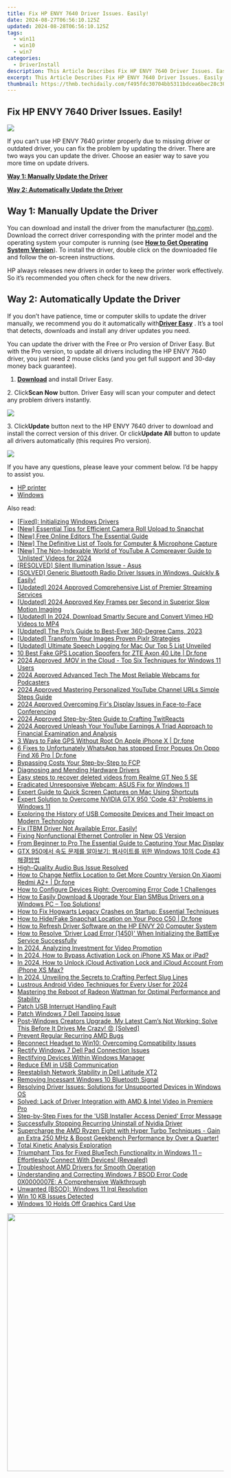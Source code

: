 ```yaml
---
title: Fix HP ENVY 7640 Driver Issues. Easily!
date: 2024-08-27T06:56:10.125Z
updated: 2024-08-28T06:56:10.125Z
tags:
  - win11
  - win10
  - win7
categories:
  - DriverInstall
description: This Article Describes Fix HP ENVY 7640 Driver Issues. Easily!
excerpt: This Article Describes Fix HP ENVY 7640 Driver Issues. Easily!
thumbnail: https://thmb.techidaily.com/f495fdc30704bb5311bdcea6bec28c308373dbaff21b69f564e50f099e806a16.jpg
---
```


## Fix HP ENVY 7640 Driver Issues. Easily!

![](https://images.drivereasy.com/wp-content/uploads/2017/08/img_598020f5aa6b1.jpg) 

 If you can’t use HP ENVY 7640 printer properly due to missing driver or outdated driver, you can fix the problem by updating the driver. There are two ways you can update the driver. Choose an easier way to save you more time on update drivers. 

**[Way 1: Manually Update the Driver](https://tools.techidaily.com/drivereasy/download/)** 

**[Way 2: Automatically Update the Driver](https://tools.techidaily.com/drivereasy/download/)** 

 ##  Way 1: Manually Update the Driver

 You can download and install the driver from the manufacturer ([hp.com](http://www8.hp.com)). Download the correct driver corresponding with the printer model and the operating system your computer is running (see **[How to Get Operating System Version](https://tools.techidaily.com/drivereasy/download/)**). To install the driver, double click on the downloaded file and follow the on-screen instructions.

 HP always releases new drivers in order to keep the printer work effectively. So it’s recommended you often check for the new drivers.

 ##  Way 2: Automatically Update the Driver

 If you don’t have patience, time or computer skills to update the driver manually, we recommend you do it automatically with[**Driver Easy**](https://tools.techidaily.com/drivereasy/download/) . It’s a tool that detects, downloads and install any driver updates you need.

 You can update the driver with the Free or Pro version of Driver Easy. But with the Pro version, to update all drivers including the HP ENVY 7640 driver, you just need 2 mouse clicks (and you get full support and 30-day money back guarantee). 

 1. **[Download](https://tools.techidaily.com/drivereasy/download/)**  and install Driver Easy.

 2\. Click**Scan Now** button. Driver Easy will scan your computer and detect any problem drivers instantly.

![](https://images.drivereasy.com/wp-content/uploads/2017/08/img_598030c023837.png) 

 3\. Click**Update** button next to the HP ENVY 7640 driver to download and install the correct version of this driver. Or click**Update All** button to update all drivers automatically (this requires Pro version).

![](https://images.drivereasy.com/wp-content/uploads/2017/08/img_59803380cac5a.jpg) 

 If you have any questions, please leave your comment below. I’d be happy to assist you.

* [HP printer](https://tools.techidaily.com/drivereasy/download/)
* [Windows](https://tools.techidaily.com/drivereasy/download/)

<ins class="adsbygoogle"
     style="display:block"
     data-ad-format="autorelaxed"
     data-ad-client="ca-pub-7571918770474297"
     data-ad-slot="1223367746"></ins>



<ins class="adsbygoogle"
     style="display:block"
     data-ad-client="ca-pub-7571918770474297"
     data-ad-slot="8358498916"
     data-ad-format="auto"
     data-full-width-responsive="true"></ins>

<span class="atpl-alsoreadstyle">Also read:</span>
<div><ul>
<li><a href="https://driver-error.techidaily.com/fixed-initializing-windows-drivers/"><u>[Fixed]: Initializing Windows Drivers</u></a></li>
<li><a href="https://snapchat-videos.techidaily.com/new-essential-tips-for-efficient-camera-roll-upload-to-snapchat/"><u>[New] Essential Tips for Efficient Camera Roll Upload to Snapchat</u></a></li>
<li><a href="https://youtube-stream.techidaily.com/new-free-online-editors-the-essential-guide/"><u>[New] Free Online Editors  The Essential Guide</u></a></li>
<li><a href="https://video-capture.techidaily.com/new-the-definitive-list-of-tools-for-computer-and-microphone-capture/"><u>[New] The Definitive List of Tools for Computer & Microphone Capture</u></a></li>
<li><a href="https://youtube-docs.techidaily.com/he-non-indexable-world-of-youtube-a-compreayer-guide-to-unlisted-videos-for-2024/"><u>[New] The Non-Indexable World of YouTube  A Compreayer Guide to ‘Unlisted’ Videos for 2024</u></a></li>
<li><a href="https://driver-error.techidaily.com/resolved-silent-illumination-issue-asus/"><u>[RESOLVED] Silent Illumination Issue - Asus</u></a></li>
<li><a href="https://driver-error.techidaily.com/solved-generic-bluetooth-radio-driver-issues-in-windows-quickly-and-easily/"><u>[SOLVED] Generic Bluetooth Radio Driver Issues in Windows. Quickly & Easily!</u></a></li>
<li><a href="https://fox-http.techidaily.com/updated-2024-approved-comprehensive-list-of-premier-streaming-services/"><u>[Updated] 2024 Approved  Comprehensive List of Premier Streaming Services</u></a></li>
<li><a href="https://fox-blue.techidaily.com/updated-2024-approved-key-frames-per-second-in-superior-slow-motion-imaging/"><u>[Updated] 2024 Approved  Key Frames per Second in Superior Slow Motion Imaging</u></a></li>
<li><a href="https://vimeo-videos.techidaily.com/updated-in-2024-download-smartly-secure-and-convert-vimeo-hd-videos-to-mp4/"><u>[Updated] In 2024, Download Smartly  Secure and Convert Vimeo HD Videos to MP4</u></a></li>
<li><a href="https://some-tips.techidaily.com/updated-the-pros-guide-to-best-ever-360-degree-cams-2023/"><u>[Updated] The Pro’s Guide to Best-Ever 360-Degree Cams, 2023</u></a></li>
<li><a href="https://some-guidance.techidaily.com/updated-transform-your-images-proven-pixlr-strategies/"><u>[Updated] Transform Your Images  Proven Pixlr Strategies</u></a></li>
<li><a href="https://digital-screen-recording.techidaily.com/updated-ultimate-speech-logging-for-mac-our-top-5-list-unveiled/"><u>[Updated] Ultimate Speech Logging for Mac  Our Top 5 List Unveiled</u></a></li>
<li><a href="https://location-fake.techidaily.com/10-best-fake-gps-location-spoofers-for-zte-axon-40-lite-drfone-by-drfone-virtual-android/"><u>10 Best Fake GPS Location Spoofers for ZTE Axon 40 Lite | Dr.fone</u></a></li>
<li><a href="https://visual-screen-recording.techidaily.com/2024-approved-mov-in-the-cloud-top-six-techniques-for-windows-11-users/"><u>2024 Approved  .MOV in the Cloud - Top Six Techniques for Windows 11 Users</u></a></li>
<li><a href="https://extra-resources.techidaily.com/2024-approved-advanced-tech-the-most-reliable-webcams-for-podcasters/"><u>2024 Approved  Advanced Tech  The Most Reliable Webcams for Podcasters</u></a></li>
<li><a href="https://youtube-stream.techidaily.com/2024-approved-mastering-personalized-youtube-channel-urls-simple-steps-guide/"><u>2024 Approved  Mastering Personalized YouTube Channel URLs  Simple Steps Guide</u></a></li>
<li><a href="https://extra-approaches.techidaily.com/2024-approved-overcoming-firs-display-issues-in-face-to-face-conferencing/"><u>2024 Approved  Overcoming Fir's Display Issues in Face-to-Face Conferencing</u></a></li>
<li><a href="https://twitter-videos.techidaily.com/2024-approved-step-by-step-guide-to-crafting-twitreacts/"><u>2024 Approved  Step-by-Step Guide to Crafting TwitReacts</u></a></li>
<li><a href="https://youtube-help.techidaily.com/2024-approved-unleash-your-youtube-earnings-a-triad-approach-to-financial-examination-and-analysis/"><u>2024 Approved  Unleash Your YouTube Earnings  A Triad Approach to Financial Examination and Analysis</u></a></li>
<li><a href="https://location-fake.techidaily.com/3-ways-to-fake-gps-without-root-on-apple-iphone-x-drfone-by-drfone-virtual-ios/"><u>3 Ways to Fake GPS Without Root On Apple iPhone X | Dr.fone</u></a></li>
<li><a href="https://howto.techidaily.com/6-fixes-to-unfortunately-whatsapp-has-stopped-error-popups-on-oppo-find-x6-pro-drfone-by-drfone-fix-android-problems-fix-android-problems/"><u>6 Fixes to Unfortunately WhatsApp has stopped Error Popups On Oppo Find X6 Pro | Dr.fone</u></a></li>
<li><a href="https://fox-links.techidaily.com/bypassing-costs-your-step-by-step-to-fcp/"><u>Bypassing Costs  Your Step-by-Step to FCP</u></a></li>
<li><a href="https://driver-error.techidaily.com/diagnosing-and-mending-hardware-drivers/"><u>Diagnosing and Mending Hardware Drivers</u></a></li>
<li><a href="https://phone-solutions.techidaily.com/easy-steps-to-recover-deleted-videos-from-realme-gt-neo-5-se-by-fonelab-android-recover-video/"><u>Easy steps to recover deleted videos from Realme GT Neo 5 SE</u></a></li>
<li><a href="https://driver-error.techidaily.com/eradicated-unresponsive-webcam-asus-fix-for-windows-11/"><u>Eradicated Unresponsive Webcam: ASUS Fix for Windows 11</u></a></li>
<li><a href="https://digital-screen-recording.techidaily.com/expert-guide-to-quick-screen-captures-on-mac-using-shortcuts/"><u>Expert Guide to Quick Screen Captures on Mac Using Shortcuts</u></a></li>
<li><a href="https://driver-error.techidaily.com/expert-solution-to-overcome-nvidia-gtx-950-code-43-problems-in-windows-11/"><u>Expert Solution to Overcome NVIDIA GTX 950 'Code 43' Problems in Windows 11</u></a></li>
<li><a href="https://driver-error.techidaily.com/exploring-the-history-of-usb-composite-devices-and-their-impact-on-modern-technology/"><u>Exploring the History of USB Composite Devices and Their Impact on Modern Technology</u></a></li>
<li><a href="https://driver-error.techidaily.com/fix-itbm-driver-not-available-error-easily/"><u>Fix ITBM Driver Not Available Error. Easily!</u></a></li>
<li><a href="https://driver-error.techidaily.com/fixing-nonfunctional-ethernet-controller-in-new-os-version/"><u>Fixing Nonfunctional Ethernet Controller in New OS Version</u></a></li>
<li><a href="https://screen-recording.techidaily.com/from-beginner-to-pro-the-essential-guide-to-capturing-your-mac-display/"><u>From Beginner to Pro  The Essential Guide to Capturing Your Mac Display</u></a></li>
<li><a href="https://driver-error.techidaily.com/gtx-950-windows-10-code-43/"><u>GTX 950에서 속도 문제를 알아보기: 웹사이트를 위한 Windows 10의 Code 43 해결방법</u></a></li>
<li><a href="https://driver-error.techidaily.com/high-quality-audio-bus-issue-resolved/"><u>High-Quality Audio Bus Issue Resolved</u></a></li>
<li><a href="https://fake-location.techidaily.com/how-to-change-netflix-location-to-get-more-country-version-on-xiaomi-redmi-a2plus-drfone-by-drfone-virtual-android/"><u>How to Change Netflix Location to Get More Country Version On Xiaomi Redmi A2+ | Dr.fone</u></a></li>
<li><a href="https://driver-error.techidaily.com/how-to-configure-devices-right-overcoming-error-code-1-challenges/"><u>How to Configure Devices Right: Overcoming Error Code 1 Challenges</u></a></li>
<li><a href="https://driver-download.techidaily.com/how-to-easily-download-and-upgrade-your-elan-smbus-drivers-on-a-windows-pc-top-solutions/"><u>How to Easily Download & Upgrade Your Elan SMBus Drivers on a Windows PC – Top Solutions!</u></a></li>
<li><a href="https://win-solutions.techidaily.com/how-to-fix-hogwarts-legacy-crashes-on-startup-essential-techniques/"><u>How to Fix Hogwarts Legacy Crashes on Startup: Essential Techniques</u></a></li>
<li><a href="https://location-social.techidaily.com/how-to-hidefake-snapchat-location-on-your-poco-c50-drfone-by-drfone-virtual-android/"><u>How to Hide/Fake Snapchat Location on Your Poco C50 | Dr.fone</u></a></li>
<li><a href="https://driver-error.techidaily.com/how-to-refresh-driver-software-on-the-hp-envy-20-computer-system/"><u>How to Refresh Driver Software on the HP ENVY 20 Computer System</u></a></li>
<li><a href="https://driver-error.techidaily.com/how-to-resolve-driver-load-error-1450-when-initializing-the-battleye-service-successfully/"><u>How to Resolve 'Driver Load Error (1450)' When Initializing the BattlEye Service Successfully</u></a></li>
<li><a href="https://extra-tips.techidaily.com/in-2024-analyzing-investment-for-video-promotion/"><u>In 2024, Analyzing Investment for Video Promotion</u></a></li>
<li><a href="https://activate-lock.techidaily.com/in-2024-how-to-bypass-activation-lock-on-iphone-xs-max-or-ipad-by-drfone-ios/"><u>In 2024, How to Bypass Activation Lock on iPhone XS Max or iPad?</u></a></li>
<li><a href="https://activate-lock.techidaily.com/in-2024-how-to-unlock-icloud-activation-lock-and-icloud-account-from-iphone-xs-max-by-drfone-ios/"><u>In 2024, How to Unlock iCloud Activation Lock and iCloud Account From iPhone XS Max?</u></a></li>
<li><a href="https://some-approaches.techidaily.com/in-2024-unveiling-the-secrets-to-crafting-perfect-slug-lines/"><u>In 2024, Unveiling the Secrets to Crafting Perfect Slug Lines</u></a></li>
<li><a href="https://extra-skills.techidaily.com/lustrous-android-video-techniques-for-every-user-for-2024/"><u>Lustrous Android Video Techniques for Every User for 2024</u></a></li>
<li><a href="https://driver-error.techidaily.com/mastering-the-reboot-of-radeon-wattman-for-optimal-performance-and-stability/"><u>Mastering the Reboot of Radeon Wattman for Optimal Performance and Stability</u></a></li>
<li><a href="https://driver-error.techidaily.com/patch-usb-interrupt-handling-fault/"><u>Patch USB Interrupt Handling Fault</u></a></li>
<li><a href="https://driver-error.techidaily.com/patch-windows-7-dell-tapping-issue/"><u>Patch Windows 7 Dell Tapping Issue</u></a></li>
<li><a href="https://driver-error.techidaily.com/post-windows-creators-upgrade-my-latest-cams-not-working-solve-this-before-it-drives-me-crazy-solved/"><u>Post-Windows Creators Upgrade, My Latest Cam’s Not Working: Solve This Before It Drives Me Crazy! 😠 [Solved]</u></a></li>
<li><a href="https://driver-error.techidaily.com/prevent-regular-recurring-amd-bugs/"><u>Prevent Regular Recurring AMD Bugs</u></a></li>
<li><a href="https://driver-error.techidaily.com/reconnect-headset-to-win10-overcoming-compatibility-issues/"><u>Reconnect Headset to Win10: Overcoming Compatibility Issues</u></a></li>
<li><a href="https://driver-error.techidaily.com/rectify-windows-7-dell-pad-connection-issues/"><u>Rectify Windows 7 Dell Pad Connection Issues</u></a></li>
<li><a href="https://driver-error.techidaily.com/rectifying-devices-within-windows-manager/"><u>Rectifying Devices Within Windows Manager</u></a></li>
<li><a href="https://driver-error.techidaily.com/reduce-emi-in-usb-communication/"><u>Reduce EMI in USB Communication</u></a></li>
<li><a href="https://driver-error.techidaily.com/reestablish-network-stability-in-dell-latitude-xt2/"><u>Reestablish Network Stability in Dell Latitude XT2</u></a></li>
<li><a href="https://driver-error.techidaily.com/removing-incessant-windows-10-bluetooth-signal/"><u>Removing Incessant Windows 10 Bluetooth Signal</u></a></li>
<li><a href="https://driver-error.techidaily.com/resolving-driver-issues-solutions-for-unsupported-devices-in-windows-os/"><u>Resolving Driver Issues: Solutions for Unsupported Devices in Windows OS</u></a></li>
<li><a href="https://driver-error.techidaily.com/solved-lack-of-driver-integration-with-amd-and-intel-video-in-premiere-pro/"><u>Solved: Lack of Driver Integration with AMD & Intel Video in Premiere Pro</u></a></li>
<li><a href="https://driver-error.techidaily.com/step-by-step-fixes-for-the-usb-installer-access-denied-error-message/"><u>Step-by-Step Fixes for the 'USB Installer Access Denied' Error Message</u></a></li>
<li><a href="https://driver-error.techidaily.com/successfully-stopping-recurring-uninstall-of-nvidia-driver/"><u>Successfully Stopping Recurring Uninstall of Nvidia Driver</u></a></li>
<li><a href="https://hardware-help.techidaily.com/supercharge-the-amd-ryzen-eight-with-hyper-turbo-techniques-gain-an-extra-250-mhz-and-boost-geekbench-performance-by-over-a-quarter/"><u>Supercharge the AMD Ryzen Eight with Hyper Turbo Techniques - Gain an Extra 250 MHz & Boost Geekbench Performance by Over a Quarter!</u></a></li>
<li><a href="https://extra-information.techidaily.com/total-kinetic-analysis-exploration/"><u>Total Kinetic Analysis Exploration</u></a></li>
<li><a href="https://driver-error.techidaily.com/triumphant-tips-for-fixed-bluetech-functionality-in-windows-11-effortlessly-connect-with-devices-revealed/"><u>Triumphant Tips for Fixed BlueTech Functionality in Windows 11 – Effortlessly Connect With Devices! (Revealed)</u></a></li>
<li><a href="https://driver-error.techidaily.com/troubleshoot-amd-drivers-for-smooth-operation/"><u>Troubleshoot AMD Drivers for Smooth Operation</u></a></li>
<li><a href="https://driver-error.techidaily.com/understanding-and-correcting-windows-7-bsod-error-code-0x0000007e-a-comprehensive-walkthrough/"><u>Understanding and Correcting Windows 7 BSOD Error Code 0X0000007E: A Comprehensive Walkthrough</u></a></li>
<li><a href="https://driver-error.techidaily.com/unwanted-bsod-windows-11-irql-resolution/"><u>Unwanted [BSOD]: Windows 11 Irql Resolution</u></a></li>
<li><a href="https://driver-error.techidaily.com/win-10-kb-issues-detected/"><u>Win 10 KB Issues Detected</u></a></li>
<li><a href="https://driver-error.techidaily.com/windows-10-holds-off-graphics-card-use/"><u>Windows 10 Holds Off Graphics Card Use</u></a></li>
</ul></div>

<!-- affiliate ads begin -->
<a href="https://appsumo.8odi.net/c/5597632/2087389/7443" target="_top" id="2087389"><img src="//a.impactradius-go.com/display-ad/7443-2087389" border="0" alt="" width="1200" height="600"/></a><img height="0" width="0" src="https://appsumo.8odi.net/i/5597632/2087389/7443" style="position:absolute;visibility:hidden;" border="0" />
<!-- affiliate ads end -->